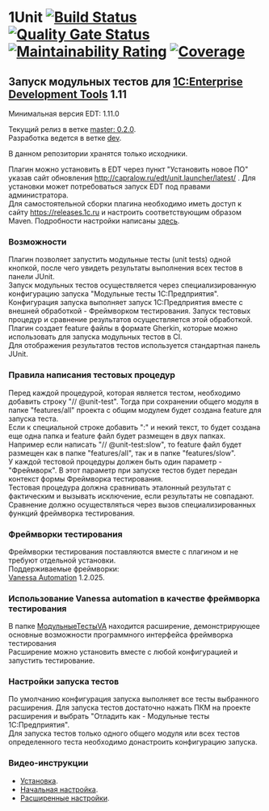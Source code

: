 ﻿# 1Unit [![Build Status](https://travis-ci.org/DoublesunRUS/ru.capralow.dt.unit.launcher.svg)](https://travis-ci.org/DoublesunRUS/ru.capralow.dt.unit.launcher) [![Quality Gate Status](https://sonarcloud.io/api/project_badges/measure?project=DoublesunRUS_ru.capralow.dt.unit.launcher&metric=alert_status)](https://sonarcloud.io/dashboard?id=DoublesunRUS_ru.capralow.dt.unit.launcher) [![Maintainability Rating](https://sonarcloud.io/api/project_badges/measure?project=DoublesunRUS_ru.capralow.dt.unit.launcher&metric=sqale_rating)](https://sonarcloud.io/dashboard?id=DoublesunRUS_ru.capralow.dt.unit.launcher) [![Coverage](https://sonarcloud.io/api/project_badges/measure?project=DoublesunRUS_ru.capralow.dt.unit.launcher&metric=coverage)](https://sonarcloud.io/dashboard?id=DoublesunRUS_ru.capralow.dt.unit.launcher)


## Запуск модульных тестов для [1C:Enterprise Development Tools](http://v8.1c.ru/overview/IDE/) 1.11

Минимальная версия EDT: 1.11.0

Текущий релиз в ветке [master: 0.2.0](https://github.com/DoublesunRUS/ru.capralow.dt.unit.launcher/tree/master).<br>
Разработка ведется в ветке [dev](https://github.com/DoublesunRUS/ru.capralow.dt.unit.launcher/tree/dev).<br>

В данном репозитории хранятся только исходники.<br>

Плагин можно установить в EDT через пункт "Установить новое ПО" указав сайт обновления http://capralow.ru/edt/unit.launcher/latest/ . Для установки может потребоваться запуск EDT под правами администратора.<br>
Для самостоятельной сборки плагина необходимо иметь доступ к сайту https://releases.1c.ru и настроить соответствующим образом Maven. Подробности настройки написаны [здесь](https://github.com/1C-Company/dt-example-plugins/blob/master/simple-plugin/README.md).

### Возможности
Плагин позволяет запустить модульные тесты (unit tests) одной кнопкой, после чего увидеть результаты выполнения всех тестов в панели JUnit.<br>
Запуск модульных тестов осуществляется через специализированную конфигурацию запуска "Модульные тесты 1С:Предприятия".<br>
Конфигурация запуска выполняет запуск 1С:Предприятия вместе с внешней обработкой - Фреймворком тестирования. Запуск тестовых процедур и сравнение результатов осуществляется этой обработкой.<br>
Плагин создает feature файлы в формате Gherkin, которые можно использовать для запуска модульных тестов в CI.<br>
Для отображения результатов тестов используется стандартная панель JUnit.

### Правила написания тестовых процедур
Перед каждой процедурой, которая является тестом, необходимо добавить строку "// @unit-test". Тогда при сохранении общего модуля в папке "features/all" проекта с общим модулем будет создана feature для запуска теста.<br>
Если к специальной строке добавить ":" и некий текст, то будет создана еще одна папка и feature файл будет размещен в двух папках. Например если написать "// @unit-test:slow", то feature файл будет размещен как в папке "features/all", так и в папке "features/slow".<br>
У каждой тестовой процедуры должен быть один параметр - "Фреймворк". В этот параметр при запуске тестов будет передан контекст формы Фреймворка тестирования.<br>
Тестовая процедура должна сравнивать эталонный результат с фактическим и вызывать исключение, если результаты не совпадают. Сравнение должно осуществляться через вызов специализированных функций фреймворка тестирования.

### Фреймворки тестирования
Фреймворки тестирования поставляются вместе с плагином и не требуют отдельной установки.<br>
Поддерживаемые фреймворки:<br>
[Vanessa Automation](https://github.com/Pr-Mex/vanessa-automation) 1.2.025.

### Использование Vanessa automation в качестве фреймворка тестирования
В папке [МодульныеТестыVA](https://github.com/DoublesunRUS/ru.capralow.dt.unit.launcher/tree/master/МодульныеТестыVA) находится расширение, демонстрирующее основные возможности программного интерфейса фреймворка тестирования<br>
Расширение можно установить вместе с любой конфигурацией и запустить тестирование.

### Настройки запуска тестов
По умолчанию конфигурация запуска выполняет все тесты выбранного расширения. Для запуска тестов достаточно нажать ПКМ на проекте расширения и выбрать "Отладить как - Модульные тесты 1С:Предприятия".<br>
Для запуска тестов только одного общего модуля или всех тестов определенного теста необходимо донастроить конфигурацию запуска.

### Видео-инструкции
* [Установка](http://youtube.com).<br>
* [Начальная настройка](http://youtube.com).<br>
* [Расширенные настройки](http://youtube.com).<br>


